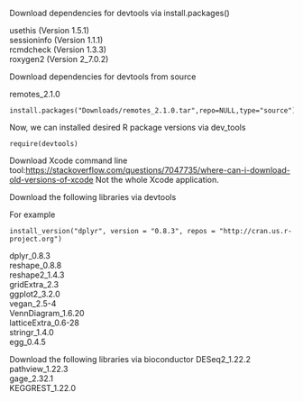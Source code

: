 Download dependencies for devtools via install.packages()

usethis  (Version 1.5.1) <br />
sessioninfo (Version 1.1.1) <br />
rcmdcheck (Version 1.3.3) <br />
roxygen2 (Version 2_7.0.2) <br />

Download dependencies for devtools from source

remotes_2.1.0

```
install.packages("Downloads/remotes_2.1.0.tar",repo=NULL,type="source")
```

Now, we can installed desired R package versions via dev_tools

```
require(devtools)
```

Download Xcode command line tool:https://stackoverflow.com/questions/7047735/where-can-i-download-old-versions-of-xcode
Not the whole Xcode application.

Download the following libraries via devtools

For example
```
install_version("dplyr", version = "0.8.3", repos = "http://cran.us.r-project.org")
```

dplyr_0.8.3 <br />
reshape_0.8.8 <br />
reshape2_1.4.3 <br />
gridExtra_2.3 <br />
ggplot2_3.2.0 <br />
vegan_2.5-4 <br />
VennDiagram_1.6.20 <br />
latticeExtra_0.6-28 <br />
stringr_1.4.0 <br />
egg_0.4.5 <br />

Download the following libraries via bioconductor
DESeq2_1.22.2 <br />
pathview_1.22.3 <br />
gage_2.32.1 <br />
KEGGREST_1.22.0 <br />



